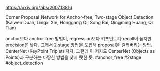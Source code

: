 https://arxiv.org/abs/2007.13816

Corner Proposal Network for Anchor-free, Two-stage Object Detection (Kaiwen Duan, Lingxi Xie, Honggang Qi, Song Bai, Qingming Huang, Qi Tian)

anchor보다 anchor free 방법이, regression보다 키포인트가 recall이 높지만 precision은 낮다. 그래서 2 stage 방법을 도입해 proposal을 걸러버리는 방법. CenterNet (KeyPoint Triplet) 저자. 그런데 이 저자도 CenterNet (Objects as Points)과 구분하는 마땅한 방법을 찾지 못한 듯. #anchor_free #2stage #object_detection